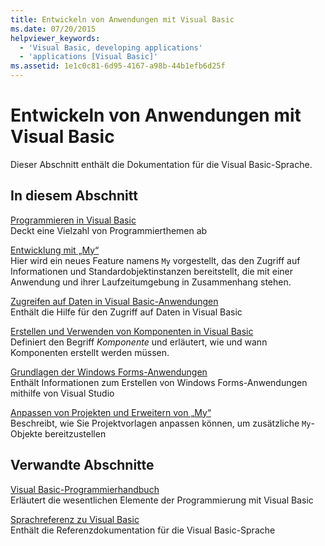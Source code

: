 ```yaml
---
title: Entwickeln von Anwendungen mit Visual Basic
ms.date: 07/20/2015
helpviewer_keywords:
  - 'Visual Basic, developing applications'
  - 'applications [Visual Basic]'
ms.assetid: 1e1c0c81-6d95-4167-a98b-44b1efb6d25f
---
```

# <a name="developing-applications-with-visual-basic"></a>Entwickeln von Anwendungen mit Visual Basic
Dieser Abschnitt enthält die Dokumentation für die Visual Basic-Sprache.  
  
## <a name="in-this-section"></a>In diesem Abschnitt  
 [Programmieren in Visual Basic](../../visual-basic/developing-apps/programming/index.md)  
 Deckt eine Vielzahl von Programmierthemen ab  
  
 [Entwicklung mit „My“](../../visual-basic/developing-apps/development-with-my/index.md)  
 Hier wird ein neues Feature namens `My` vorgestellt, das den Zugriff auf Informationen und Standardobjektinstanzen bereitstellt, die mit einer Anwendung und ihrer Laufzeitumgebung in Zusammenhang stehen.  
  
 [Zugreifen auf Daten in Visual Basic-Anwendungen](../../visual-basic/developing-apps/accessing-data.md)  
 Enthält die Hilfe für den Zugriff auf Daten in Visual Basic  
  
 [Erstellen und Verwenden von Komponenten in Visual Basic](../../visual-basic/developing-apps/creating-and-using-components.md)  
 Definiert den Begriff *Komponente* und erläutert, wie und wann Komponenten erstellt werden müssen.  
  
 [Grundlagen der Windows Forms-Anwendungen](../../visual-basic/developing-apps/windows-forms/index.md)  
 Enthält Informationen zum Erstellen von Windows Forms-Anwendungen mithilfe von Visual Studio  
  
 [Anpassen von Projekten und Erweitern von „My“](../../visual-basic/developing-apps/customizing-extending-my/index.md)  
 Beschreibt, wie Sie Projektvorlagen anpassen können, um zusätzliche `My`-Objekte bereitzustellen  
  
## <a name="related-sections"></a>Verwandte Abschnitte  
 [Visual Basic-Programmierhandbuch](../../visual-basic/programming-guide/index.md)  
 Erläutert die wesentlichen Elemente der Programmierung mit Visual Basic  
  
 [Sprachreferenz zu Visual Basic](../../visual-basic/language-reference/index.md)  
 Enthält die Referenzdokumentation für die Visual Basic-Sprache
